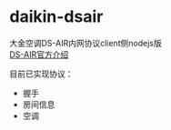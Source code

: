# daikin-dsair

大金空调DS-AIR内网协议client侧nodejs版  
[DS-AIR官方介绍](http://www.daikin-china.com.cn/newha/products/4/19/DS-AIR/)

目前已实现协议：

* 握手
* 房间信息
* 空调